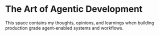 # The Art of Agentic Development

This space contains my thoughts, opinions, and learnings when building production grade
agent-enabled systems and workflows.

